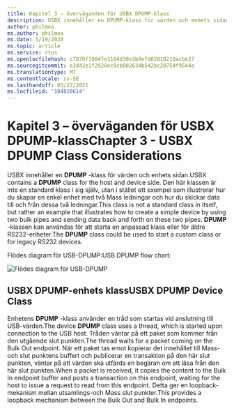 ```yaml
---
title: Kapitel 3 – överväganden för USBX DPUMP-klass
description: USBX innehåller en DPUMP-klass för värden och enhets sidan. Den här klassen är inte en standard klass i sig själv, utan i stället ett exempel som illustrerar hur du skapar en enkel enhet med två Mass ledningar och hur du skickar data till och från dessa två pipes
author: philmea
ms.author: philmea
ms.date: 5/19/2020
ms.topic: article
ms.service: rtos
ms.openlocfilehash: c7870f1984fe3104d30e3b9efd82010218acbe27
ms.sourcegitcommit: e3d42e1f2920ec9cb002634b542bc20754f9544e
ms.translationtype: MT
ms.contentlocale: sv-SE
ms.lasthandoff: 03/22/2021
ms.locfileid: "104828614"
---
```

# <a name="chapter-3---usbx-dpump-class-considerations"></a><span data-ttu-id="a52f7-104">Kapitel 3 – överväganden för USBX DPUMP-klass</span><span class="sxs-lookup"><span data-stu-id="a52f7-104">Chapter 3 - USBX DPUMP Class Considerations</span></span>

<span data-ttu-id="a52f7-105">USBX innehåller en **DPUMP** -klass för värden och enhets sidan.</span><span class="sxs-lookup"><span data-stu-id="a52f7-105">USBX contains a **DPUMP** class for the host and device side.</span></span> <span data-ttu-id="a52f7-106">Den här klassen är inte en standard klass i sig själv, utan i stället ett exempel som illustrerar hur du skapar en enkel enhet med två Mass ledningar och hur du skickar data till och från dessa två ledningar.</span><span class="sxs-lookup"><span data-stu-id="a52f7-106">This class is not a standard class in itself, but rather an example that illustrates how to create a simple device by using two bulk pipes and sending data back and forth on these two pipes.</span></span> <span data-ttu-id="a52f7-107">**DPUMP** -klassen kan användas för att starta en anpassad klass eller för äldre RS232-enheter.</span><span class="sxs-lookup"><span data-stu-id="a52f7-107">The **DPUMP** class could be used to start a custom class or for legacy RS232 devices.</span></span>

<span data-ttu-id="a52f7-108">Flödes diagram för USB-DPUMP:</span><span class="sxs-lookup"><span data-stu-id="a52f7-108">USB DPUMP flow chart:</span></span>

![Flödes diagram för USB-DPUMP](./media/usbx-device-stack-supplemental/usb-dpump-flow-chart.png)

## <a name="usbx-dpump-device-class"></a><span data-ttu-id="a52f7-110">USBX DPUMP-enhets klass</span><span class="sxs-lookup"><span data-stu-id="a52f7-110">USBX DPUMP Device Class</span></span>

<span data-ttu-id="a52f7-111">Enhetens **DPUMP** -klass använder en tråd som startas vid anslutning till USB-värden.</span><span class="sxs-lookup"><span data-stu-id="a52f7-111">The device **DPUMP** class uses a thread, which is started upon connection to the USB host.</span></span> <span data-ttu-id="a52f7-112">Tråden väntar på ett paket som kommer från den utgående slut punkten.</span><span class="sxs-lookup"><span data-stu-id="a52f7-112">The thread waits for a packet coming on the Bulk Out endpoint.</span></span> <span data-ttu-id="a52f7-113">När ett paket tas emot kopierar det innehållet till Mass-och slut punktens buffert och publicerar en transaktion på den här slut punkten, väntar på att värden ska utfärda en begäran om att läsa från den här slut punkten.</span><span class="sxs-lookup"><span data-stu-id="a52f7-113">When a packet is received, it copies the content to the Bulk In endpoint buffer and posts a transaction on this endpoint, waiting for the host to issue a request to read from this endpoint.</span></span> <span data-ttu-id="a52f7-114">Detta ger en loopback-mekanism mellan utsamlings-och Mass slut punkter.</span><span class="sxs-lookup"><span data-stu-id="a52f7-114">This provides a loopback mechanism between the Bulk Out and Bulk In endpoints.</span></span>
